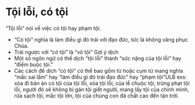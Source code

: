 # Tội lỗi, có tội

“Tội lỗi” nói về việc có tội hay phạm tội.
- “Có tội” nghĩa là làm điều gì đó trái với đạo đức, tức là không vâng phục Chúa.
- Trái ngược với “có tội” là “vô tội”
Gợi ý dịch
- Một số ngôn ngữ có thể dịch “tội lỗi” thành “sức nặng của tội lỗi” hay “điểm buộc tội.”
- Các cách để dịch “có tội” có thể bao gồm từ hoặc cụm từ mang nghĩa “mắc sai lầm” hay “làm điều gì đó trái đạo đức” hay “phạm tội”ULB exs: xóa đi bản án có tội của tội lỗi, xóa tội lỗi, của lễ chuộc tội, trừng phạt tội lỗi, người đó sẽ không bị gán tội giết người, mang lấy tội của chính mình, rửa sạch tội, mắc tội lớn, tội của chúng con đã chất cao đến tận trời.

